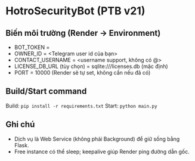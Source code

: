 # HotroSecurityBot (PTB v21)

## Biến môi trường (Render → Environment)
- BOT_TOKEN = <token Telegram BotFather>
- OWNER_ID  = <Telegram user id của bạn>
- CONTACT_USERNAME = <username support, không có @>
- LICENSE_DB_URL (tùy chọn) = sqlite:///licenses.db  (mặc định)
- PORT = 10000  (Render sẽ tự set, không cần nếu đã có)

## Build/Start command
Build: `pip install -r requirements.txt`
Start: `python main.py`

## Ghi chú
- Dịch vụ là Web Service (không phải Background) để giữ sống bằng Flask.
- Free instance có thể sleep; keepalive giúp Render ping đường dẫn gốc.
